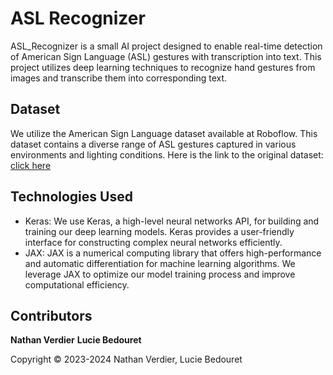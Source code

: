 # ASL Recognizer

ASL_Recognizer is a small AI project designed to enable real-time detection of American Sign Language (ASL) gestures with transcription into text. This project utilizes deep learning techniques to recognize hand gestures from images and transcribe them into corresponding text.

## Dataset

We utilize the American Sign Language dataset available at Roboflow. This dataset contains a diverse range of ASL gestures captured in various environments and lighting conditions.
Here is the link to the original dataset: [click here](https://universe.roboflow.com/majorproject-25tao/american-sign-language-v36cz/health)

## Technologies Used

* Keras: We use Keras, a high-level neural networks API, for building and training our deep learning models. Keras provides a user-friendly interface for constructing complex neural networks efficiently.
* JAX: JAX is a numerical computing library that offers high-performance and automatic differentiation for machine learning algorithms. We leverage JAX to optimize our model training process and improve computational efficiency.

## Contributors

**Nathan Verdier**
**Lucie Bedouret**

Copyright © 2023-2024 Nathan Verdier, Lucie Bedouret